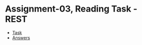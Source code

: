 # Assignment-03, Reading Task - REST

- [Task](https://datsoftlyngby.github.io/soft2020fall/resources/fbbdae82-A3-REST-Read.pdf)
- [Answers](A03-R-REST.md)
